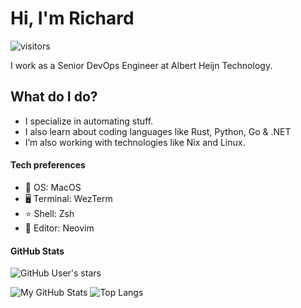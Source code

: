 # Hi, I'm Richard

![visitors](https://visitor-badge.glitch.me/badge?page_id=rdtechie.rdtechie)

I work as a Senior DevOps Engineer at Albert Heijn Technology.

## What do I do?

- I specialize in automating stuff.
- I also learn about coding languages like Rust, Python, Go & .NET
- I’m also working with technologies like Nix and Linux.

#### Tech preferences

- 🎁 OS: MacOS
- 🖥️ Terminal: WezTerm
- ⭐ Shell: Zsh
- 📝 Editor: Neovim

#### GitHub Stats

![GitHub User's stars](https://img.shields.io/github/stars/rdtechie?affiliations=OWNER%2CCOLLABORATOR&label=Owner%20%2B%20Collaborator%20Stars&logo=GitHub&style=for-the-badge&labelColor=343b41)

![My GitHub Stats](https://github-readme-stats.vercel.app/api/?username=rdtechie&count_private=true&theme=catppuccin_mocha&showicons=true)
![Top Langs](https://github-readme-stats.vercel.app/api/top-langs/?username=rdtechie&hide=css,html&layout=compact&theme=catppuccin_mocha)
